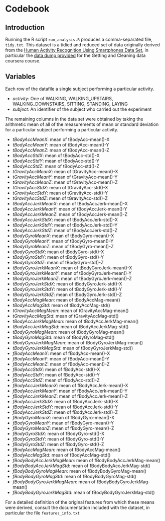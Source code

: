 # Codebook

## Introduction

Running the R script `run_analysis.R` produces a comma-separated file,
`tidy.txt`. This dataset is a tidied and reduced set of data
originally derived from the
[Human Activity Recognition Using Smartphones Data Set](http://archive.ics.uci.edu/ml/datasets/Human+Activity+Recognition+Using+Smartphones),
in particular the
[data dump provided](https://d396qusza40orc.cloudfront.net/getdata%2Fprojectfiles%2FUCI%20HAR%20Dataset.zip)
for the Getting and Cleaning data coursera course.

## Variables

Each row of the datafile a single subject performing a particular activity.

- *activity*: One of WALKING, WALKING_UPSTAIRS, WALKING_DOWNSTAIRS, SITTING, STANDING, LAYING
- *subject*: An identifier of the subject who carried out the experiment

The remaining columns in the data set were obtained by taking the
arithmetic mean of all of the measurements of mean or standard
deviation for a particular subject performing a particular activity.

- *tBodyAccMeanX*: mean of tBodyAcc-mean()-X
- *tBodyAccMeanY*: mean of tBodyAcc-mean()-Y
- *tBodyAccMeanZ*: mean of tBodyAcc-mean()-Z
- *tBodyAccStdX*: mean of tBodyAcc-std()-X
- *tBodyAccStdY*: mean of tBodyAcc-std()-Y
- *tBodyAccStdZ*: mean of tBodyAcc-std()-Z
- *tGravityAccMeanX*: mean of tGravityAcc-mean()-X
- *tGravityAccMeanY*: mean of tGravityAcc-mean()-Y
- *tGravityAccMeanZ*: mean of tGravityAcc-mean()-Z
- *tGravityAccStdX*: mean of tGravityAcc-std()-X
- *tGravityAccStdY*: mean of tGravityAcc-std()-Y
- *tGravityAccStdZ*: mean of tGravityAcc-std()-Z
- *tBodyAccJerkMeanX*: mean of tBodyAccJerk-mean()-X
- *tBodyAccJerkMeanY*: mean of tBodyAccJerk-mean()-Y
- *tBodyAccJerkMeanZ*: mean of tBodyAccJerk-mean()-Z
- *tBodyAccJerkStdX*: mean of tBodyAccJerk-std()-X
- *tBodyAccJerkStdY*: mean of tBodyAccJerk-std()-Y
- *tBodyAccJerkStdZ*: mean of tBodyAccJerk-std()-Z
- *tBodyGyroMeanX*: mean of tBodyGyro-mean()-X
- *tBodyGyroMeanY*: mean of tBodyGyro-mean()-Y
- *tBodyGyroMeanZ*: mean of tBodyGyro-mean()-Z
- *tBodyGyroStdX*: mean of tBodyGyro-std()-X
- *tBodyGyroStdY*: mean of tBodyGyro-std()-Y
- *tBodyGyroStdZ*: mean of tBodyGyro-std()-Z
- *tBodyGyroJerkMeanX*: mean of tBodyGyroJerk-mean()-X
- *tBodyGyroJerkMeanY*: mean of tBodyGyroJerk-mean()-Y
- *tBodyGyroJerkMeanZ*: mean of tBodyGyroJerk-mean()-Z
- *tBodyGyroJerkStdX*: mean of tBodyGyroJerk-std()-X
- *tBodyGyroJerkStdY*: mean of tBodyGyroJerk-std()-Y
- *tBodyGyroJerkStdZ*: mean of tBodyGyroJerk-std()-Z
- *tBodyAccMagMean*: mean of tBodyAccMag-mean()
- *tBodyAccMagStd*: mean of tBodyAccMag-std()
- *tGravityAccMagMean*: mean of tGravityAccMag-mean()
- *tGravityAccMagStd*: mean of tGravityAccMag-std()
- *tBodyAccJerkMagMean*: mean of tBodyAccJerkMag-mean()
- *tBodyAccJerkMagStd*: mean of tBodyAccJerkMag-std()
- *tBodyGyroMagMean*: mean of tBodyGyroMag-mean()
- *tBodyGyroMagStd*: mean of tBodyGyroMag-std()
- *tBodyGyroJerkMagMean*: mean of tBodyGyroJerkMag-mean()
- *tBodyGyroJerkMagStd*: mean of tBodyGyroJerkMag-std()
- *fBodyAccMeanX*: mean of fBodyAcc-mean()-X
- *fBodyAccMeanY*: mean of fBodyAcc-mean()-Y
- *fBodyAccMeanZ*: mean of fBodyAcc-mean()-Z
- *fBodyAccStdX*: mean of fBodyAcc-std()-X
- *fBodyAccStdY*: mean of fBodyAcc-std()-Y
- *fBodyAccStdZ*: mean of fBodyAcc-std()-Z
- *fBodyAccJerkMeanX*: mean of fBodyAccJerk-mean()-X
- *fBodyAccJerkMeanY*: mean of fBodyAccJerk-mean()-Y
- *fBodyAccJerkMeanZ*: mean of fBodyAccJerk-mean()-Z
- *fBodyAccJerkStdX*: mean of fBodyAccJerk-std()-X
- *fBodyAccJerkStdY*: mean of fBodyAccJerk-std()-Y
- *fBodyAccJerkStdZ*: mean of fBodyAccJerk-std()-Z
- *fBodyGyroMeanX*: mean of fBodyGyro-mean()-X
- *fBodyGyroMeanY*: mean of fBodyGyro-mean()-Y
- *fBodyGyroMeanZ*: mean of fBodyGyro-mean()-Z
- *fBodyGyroStdX*: mean of fBodyGyro-std()-X
- *fBodyGyroStdY*: mean of fBodyGyro-std()-Y
- *fBodyGyroStdZ*: mean of fBodyGyro-std()-Z
- *fBodyAccMagMean*: mean of fBodyAccMag-mean()
- *fBodyAccMagStd*: mean of fBodyAccMag-std()
- *fBodyBodyAccJerkMagMean*: mean of fBodyBodyAccJerkMag-mean()
- *fBodyBodyAccJerkMagStd*: mean of fBodyBodyAccJerkMag-std()
- *fBodyBodyGyroMagMean*: mean of fBodyBodyGyroMag-mean()
- *fBodyBodyGyroMagStd*: mean of fBodyBodyGyroMag-std()
- *fBodyBodyGyroJerkMagMean*: mean of fBodyBodyGyroJerkMag-mean()
- *fBodyBodyGyroJerkMagStd*: mean of fBodyBodyGyroJerkMag-std()

For a detailed definition of the original features from which these
means were derived, consult the documentation included with the
dataset, in particular the file `features_info.txt`

